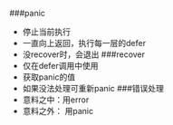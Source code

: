 ###panic
* 停止当前执行
* 一直向上返回，执行每一层的defer
* 没recover时，会退出
###recover
* 仅在defer调用中使用
* 获取panic的值
* 如果没法处理可重新panic
###错误处理
* 意料之中：用error
* 意料之外： 用panic